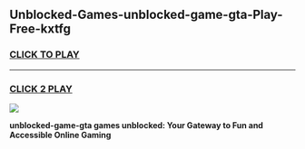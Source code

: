 
## Unblocked-Games-unblocked-game-gta-Play-Free-kxtfg
<h3>
<a href="https://premium76.site?title=unblocked-game-gta&ref=15A">CLICK TO PLAY</a></h3>
<hr>

<h3>
<a href="https://premium76.site?title=unblocked-game-gta&ref=15A">CLICK 2 PLAY</a>
  
</h3>

<a href="https://premium76.site?title=unblocked-game-gta&ref=15A"><img src="https://clearcache.store/games.png"></a>


**unblocked-game-gta games unblocked: Your Gateway to Fun and Accessible Online Gaming**
